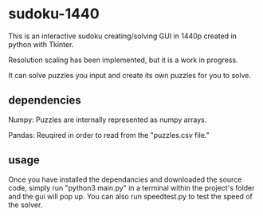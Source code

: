 # sudoku-1440

This is an interactive sudoku creating/solving GUI in 1440p created in python with Tkinter.

Resolution scaling has been implemented, but it is a work in progress.

It can solve puzzles you input and create its own puzzles for you to solve.

## dependencies

Numpy: Puzzles are internally represented as numpy arrays.

Pandas: Reuqired in order to read from the "puzzles.csv file."

## usage

Once you have installed the dependancies and downloaded the source code, simply run "python3 main.py" in a terminal within the project's folder and the gui will pop up. You can also run speedtest.py to test the speed of the solver.

